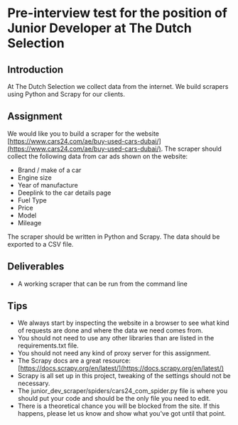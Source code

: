 # Pre-interview test for the position of Junior Developer at The Dutch Selection

## Introduction
At The Dutch Selection we collect data from the internet. We build scrapers using Python and Scrapy for our clients.

## Assignment
We would like you to build a scraper for the website [https://www.cars24.com/ae/buy-used-cars-dubai/](https://www.cars24.com/ae/buy-used-cars-dubai/). The scraper should collect the following data from car ads shown on the website:

- Brand / make of a car
- Engine size
- Year of manufacture
- Deeplink to the car details page
- Fuel Type
- Price
- Model
- Mileage

The scraper should be written in Python and Scrapy. The data should be exported to a CSV file.

## Deliverables
- A working scraper that can be run from the command line

## Tips
- We always start by inspecting the website in a browser to see what kind of requests are done and where the data we need comes from.
- You should not need to use any other libraries than are listed in the requirements.txt file.
- You should not need any kind of proxy server for this assignment.
- The Scrapy docs are a great resource: [https://docs.scrapy.org/en/latest/](https://docs.scrapy.org/en/latest/)
- Scrapy is all set up in this project, tweaking of the settings should not be necessary.
- The junior_dev_scraper/spiders/cars24_com_spider.py file is where you should put your code and should be the only file you need to edit.
- There is a theoretical chance you will be blocked from the site. If this happens, please let us know and show what you've got until that point.